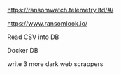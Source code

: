 https://ransomwatch.telemetry.ltd/#/

https://www.ransomlook.io/

Read CSV into DB

Docker DB

write 3 more dark web scrappers
